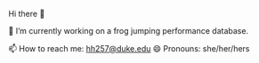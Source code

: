 Hi there 👋

:frog: I’m currently working on a frog jumping performance database.

📫 How to reach me: hh257@duke.edu
😄 Pronouns: she/her/hers
